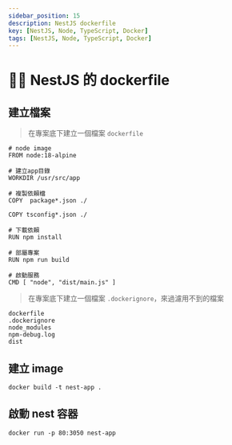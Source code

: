 ```yaml
---
sidebar_position: 15
description: NestJS dockerfile
key: [NestJS, Node, TypeScript, Docker]
tags: [NestJS, Node, TypeScript, Docker]
---
```


# 👩‍💻 NestJS 的 dockerfile

## 建立檔案

> 在專案底下建立一個檔案 `dockerfile`

```shell
# node image
FROM node:18-alpine

# 建立app目錄
WORKDIR /usr/src/app

# 複製依賴檔
COPY  package*.json ./

COPY tsconfig*.json ./

# 下載依賴
RUN npm install

# 部屬專案
RUN npm run build

# 啟動服務
CMD [ "node", "dist/main.js" ]
```

> 在專案底下建立一個檔案 `.dockerignore`，來過濾用不到的檔案

```shell
dockerfile
.dockerignore
node_modules
npm-debug.log
dist
```

## 建立 image

```shell
docker build -t nest-app .
```

## 啟動 nest 容器

```shell
docker run -p 80:3050 nest-app 
```
